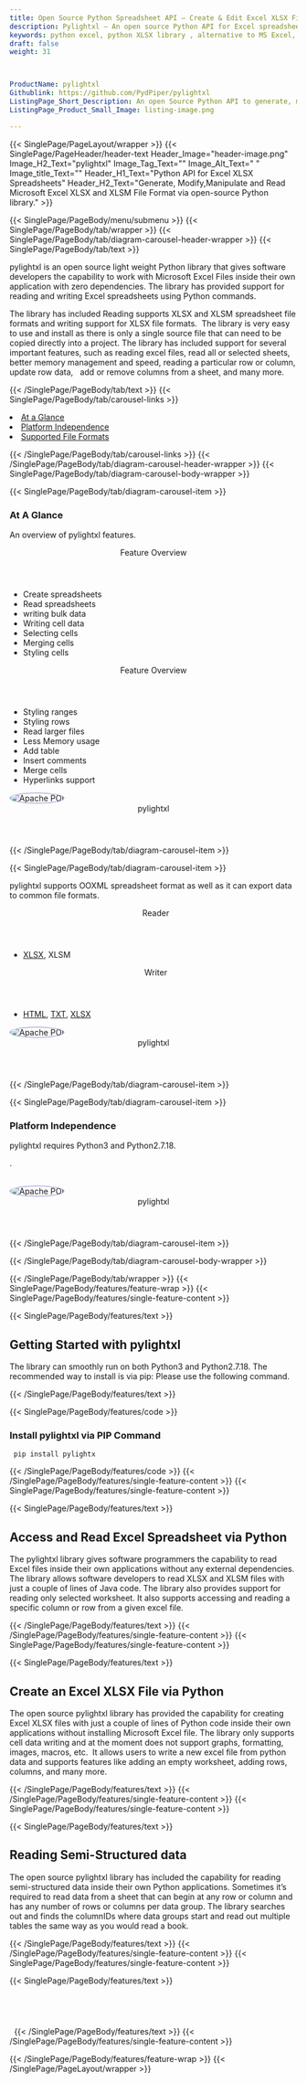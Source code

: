 ```yaml
---
title: Open Source Python Spreadsheet API – Create & Edit Excel XLSX Files
description: Pylightxl – An open source Python API for Excel spreadsheets processing; create edit Excel XLSX files and reading semi-structured data via Python library.
keywords: python excel, python XLSX library , alternative to MS Excel, python XLSX, python ODS, python Excel API, python Excel Library, python Spreadsheets API, Read huge XLSX, Write bulk data to cell, styling Excel Cells, merging spreadsheet cells, read excel files,  generate Excel Cells
draft: false
weight: 31



ProductName: pylightxl  
Githublink: https://github.com/PydPiper/pylightxl
ListingPage_Short_Description: An open Source Python API to generate, modify, manipulate and Rread Microsoft Excel XLSX and XLSM File Format.
ListingPage_Product_Small_Image: listing-image.png 

---
```


{{< SinglePage/PageLayout/wrapper >}}
{{< SinglePage/PageHeader/header-text
Header_Image="header-image.png"
Image_H2_Text="pylightxl"
Image_Tag_Text=""
Image_Alt_Text=" "
Image_title_Text=""
Header_H1_Text="Python API for Excel XLSX Spreadsheets"
Header_H2_Text="Generate, Modify,Manipulate and Read Microsoft Excel XLSX and XLSM File Format via open-source Python library." >}}

{{< SinglePage/PageBody/menu/submenu >}}
{{< SinglePage/PageBody/tab/wrapper >}}
{{< SinglePage/PageBody/tab/diagram-carousel-header-wrapper >}}
{{< SinglePage/PageBody/tab/text >}}



<p>pylightxl is an open source light weight Python library that gives software developers the capability to work with Microsoft Excel Files inside their own application with zero dependencies. The library has provided support for reading and writing Excel spreadsheets using Python commands.</p>
<p>The library has included Reading supports XLSX and XLSM spreadsheet file formats and writing support for XLSX file formats.  The library is very easy to use and install as there is only a single source file that can need to be copied directly into a project. The library has included support for several important features, such as reading excel files, read all or selected sheets, better memory management and speed, reading a particular row or column, update row data,   add or remove columns from a sheet, and many more.</p>

{{< /SinglePage/PageBody/tab/text >}}
{{< SinglePage/PageBody/tab/carousel-links >}}

<li data-target="#diagramcarousel" data-slide-to="0"><a href="#">At a Glance</a></li>
<li data-target="#diagramcarousel" data-slide-to="2"><a href="#">Platform Independence</a></li>
<li data-target="#diagramcarousel" data-slide-to="1"><a class="activetab" href="#">Supported File Formats</a></li>


{{< /SinglePage/PageBody/tab/carousel-links >}}
{{< /SinglePage/PageBody/tab/diagram-carousel-header-wrapper >}}
{{< SinglePage/PageBody/tab/diagram-carousel-body-wrapper >}}

{{< SinglePage/PageBody/tab/diagram-carousel-item >}}
<h3>At A Glance</h3>
<p>An overview of pylightxl features.</p>
<div class="diagram1 d1-poi">
<div class="d1-row">
<div class="d1-col d1-left"><header>Feature Overview</header>
<ul>
<li>Create spreadsheets</li>
<li>Read spreadsheets</li>
<li>writing bulk data</li>
<li>Writing cell data</li>
<li>Selecting cells</li>
<li>Merging cells</li>
<li>Styling cells</li>
</ul>
</div>
<!--/left-->
<div class="d1-col d1-right"><header>Feature Overview</header>
<ul>
<li>Styling ranges</li>
<li>Styling rows</li>
<li>Read larger files</li>
<li>Less Memory usage</li>
<li>Add table</li>
<li>Insert comments </li>
<li>Merge cells </li>
<li>Hyperlinks support</li>
</ul>
</div>
<!--/right--></div>
<!--/row-->
<div class="d1-logo"><img style="border: 1px solid #9289d7; border-radius: 50%;" src='listing-image.png' alt="Apache POI"><header>pylightxl</header><footer><small></small></footer></div>
<!--/logo--></div>
<!--/diagram1-->
{{< /SinglePage/PageBody/tab/diagram-carousel-item >}}

{{< SinglePage/PageBody/tab/diagram-carousel-item >}}
<p>pylightxl supports OOXML spreadsheet format as well as it can export data to common file formats.</p>
<div class="diagram1 d2  d1-poi">
<div class="d1-row">
<div class="d1-col d1-left"><header><i class="fa fa-arrows-v "> </i> Reader</header>
<ul>
<li><span class="wikilink"><a href="https://wiki.fileformat.com/spreadsheet/xlsx/">XLSX</a>, XLSM</span></li>
</ul>
</div>
<!--/left-->
<div class="d1-col d1-right"><header><i class="fa  fa-long-arrow-down"> </i> Writer</header>
<ul>
<li><a href="https://wiki.fileformat.com/web/html/">HTML</a>, <a href="https://wiki.fileformat.com/word-processing/txt/">TXT</a>, <a href="https://wiki.fileformat.com/spreadsheet/xlsx/">XLSX</a></li>
</ul>
</div>
<!--/right--></div>
<!--/row-->
<div class="d1-logo"><img style="border: 1px solid #9289d7; border-radius: 50%;" src='listing-image.png' alt="Apache POI"><header>pylightxl</header><footer><small></small></footer></div>
<!--/logo--></div>
<!--/diagram2-->
{{< /SinglePage/PageBody/tab/diagram-carousel-item >}}

{{< SinglePage/PageBody/tab/diagram-carousel-item >}}
<h3>Platform Independence</h3>
<p>pylightxl requires Python3 and Python2.7.18.</p>
<p>.</p>
<div class="diagram1 d1-poi">
<div class="d1-row">
<div class="d1-col d1-left"> </div>
<div class="d1-col d1-right"><!-- <header><i class="fa fa-cubes"> &nbsp;</i></header>
<ul>
<li>Python 2.6 & above</li>
</ul> --></div>
<!--/left--><!--/right--></div>
<!--/row-->
<div class="d1-logo"><img style="border: 1px solid #9289d7; border-radius: 50%;" src='listing-image.png' alt="Apache POI"><header>pylightxl</header><footer><small></small></footer></div>
<!--/logo--></div>
<!--/diagram2 -->
{{< /SinglePage/PageBody/tab/diagram-carousel-item >}}

{{< /SinglePage/PageBody/tab/diagram-carousel-body-wrapper >}}

{{< /SinglePage/PageBody/tab/wrapper >}}
{{< SinglePage/PageBody/features/feature-wrap >}}
{{< SinglePage/PageBody/features/single-feature-content >}}

{{< SinglePage/PageBody/features/text >}}
<h2 class="h2title">Getting Started with pylightxl</h2>
<p>The library can smoothly run on both Python3 and Python2.7.18. The recommended way to install is via pip: Please use the following command.</p>
{{< /SinglePage/PageBody/features/text >}}

{{< SinglePage/PageBody/features/code >}}
<h3>Install pylightxl via PIP Command</h3>
<pre><code class="html"> pip install pylightx</code></pre>


{{< /SinglePage/PageBody/features/code >}}
{{< /SinglePage/PageBody/features/single-feature-content >}}
{{< SinglePage/PageBody/features/single-feature-content >}}

{{< SinglePage/PageBody/features/text >}}
<h2 class="h2title">Access and Read Excel Spreadsheet via Python</h2>
<p>The pylightxl library gives software programmers the capability to read Excel files inside their own applications without any external dependencies. The library allows software developers to read XLSX and XLSM files with just a couple of lines of Java code. The library also provides support for reading only selected worksheet. It also supports accessing and reading a specific column or row from a given excel file. </p>

{{< /SinglePage/PageBody/features/text >}}
{{< /SinglePage/PageBody/features/single-feature-content >}}
{{< SinglePage/PageBody/features/single-feature-content >}}

{{< SinglePage/PageBody/features/text >}}
<h2 class="h2title">Create an Excel XLSX File via Python</h2>
<p>The open source pylightxl library has provided the capability for creating Excel XLSX files with just a couple of lines of Python code inside their own applications without installing Microsoft Excel file. The library only supports cell data writing and at the moment does not support graphs, formatting, images, macros, etc.  It allows users to write a new excel file from python data and supports features like adding an empty worksheet, adding rows, columns, and many more.</p>

{{< /SinglePage/PageBody/features/text >}}
{{< /SinglePage/PageBody/features/single-feature-content >}}
{{< SinglePage/PageBody/features/single-feature-content >}}

{{< SinglePage/PageBody/features/text >}}
<h2 class="h2title">Reading Semi-Structured data</h2>
<p>The open source pylightxl library has included the capability for reading semi-structured data inside their own Python applications. Sometimes it’s required to read data from a sheet that can begin at any row or column and has any number of rows or columns per data group. The library searches out and finds the columnIDs where data groups start and read out multiple tables the same way as you would read a book.</p>

{{< /SinglePage/PageBody/features/text >}}
{{< /SinglePage/PageBody/features/single-feature-content >}}
{{< SinglePage/PageBody/features/single-feature-content >}}

{{< SinglePage/PageBody/features/text >}}
<h2 class="h2title"> </h2>
 
{{< /SinglePage/PageBody/features/text >}}
{{< /SinglePage/PageBody/features/single-feature-content >}}

{{< /SinglePage/PageBody/features/feature-wrap >}}
{{< /SinglePage/PageLayout/wrapper >}}